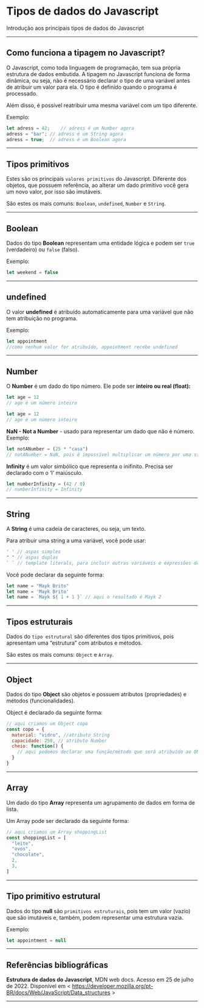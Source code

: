# Tipos de dados do Javascript

Introdução aos principais tipos de dados do Javascript

---

## Como funciona a tipagem no Javascript?

O Javascript, como toda linguagem de programação, tem sua própria estrutura de dados embutida. A tipagem no Javascript funciona de forma dinâmica, ou seja, não é necessário declarar o tipo de uma variável antes de atribuir um valor para ela. O tipo é definido quando o programa é processado. 

Além disso, é possível reatribuir uma mesma variável com um tipo diferente. 

Exemplo:

```Javascript
let adress = 42;    // adress é um Number agora
adress = "bar"; // adress é um String agora
adress = true;  // adress é um Boolean agora
```

---

## Tipos primitivos

Estes são os principais `valores primitivos` do Javascript. Diferente dos objetos, que possuem referência, ao alterar um dado primitivo você gera um novo valor, por isso são imutáveis.

São estes os mais comuns: `Boolean`, `undefined`, `Number` e `String`.


---

## Boolean

Dados do tipo **Boolean** representam uma entidade lógica e podem ser `true` (verdadeiro) ou `false` (falso). 

Exemplo:

```javascript
let weekend = false
```

---

## undefined

O valor **undefined** é atribuído automaticamente para uma variável que não tem atribuição no programa. 

Exemplo:

```javascript
let appointment
//como nenhum valor for atribuído, appointment recebe undefined
```

---

## Number

O **Number** é um dado do tipo número.  Ele pode ser **inteiro ou real (float):**

```javascript
let age = 12
// age é um número inteiro

let age = 12
// age é um número inteiro
```

**NaN - Not a Number** - usado para representar um dado que não é número. Exemplo:

```javascript
let notANumber = (25 * "casa")
// notANumber = NaN, pois é impossível multiplicar um número por uma string alfanumérica
```

**Infinity** é um valor simbólico que representa o inifinito. Precisa ser declarado com o ‘I’ maiúsculo.

```javascript
let numberInfinity = (42 / 0)
// numberInfinity = Infinity
```

---

## String

A **String** é uma cadeia de caracteres, ou seja, um texto. 

Para atribuir uma string a uma variável, você pode usar:

```javascript
' ' // aspas simples
" " // aspas duplas
` ` // template literals, para incluir outras variáveis e expressões dentro da própria string
```

Você pode declarar da seguinte forma:

```javascript
let name = "Mayk Brito"
let name = 'Mayk Brito'
let name = `Mayk ${ 1 + 1 }` // aqui o resultado é Mayk 2
```

---

## Tipos estruturais

Dados do `tipo estrutural` são diferentes dos tipos primitivos, pois apresentam uma “estrutura” com atributos e métodos.

São estes os mais comuns: `Object` e `Array`.

---

## Object

Dados do tipo **Object** são objetos e possuem atributos (propriedades) e métodos (funcionalidades).

Object é declarado da seguinte forma:

```javascript
// aqui criamos um Object copo
const copo = {
  material: "vidro", //atributo String
  capacidade: 250, // atributo Number
  cheio: function() {
    // aqui podemos declarar uma função/método que será atribuído ao Object
  }
}
```

---

## Array

Um dado do tipo **Array** representa um agrupamento de dados em forma de lista.

Um Array pode ser declarado da seguinte forma:

```javascript
// aqui criamos um Array shoppingList
const shoppingList = [
  "leite",
  "ovos",
  "chocolate",
  2,
  3,
]
```

---

## Tipo primitivo estrutural

Dados do tipo **null** são `primitivos estruturais`, pois tem um valor (vazio) que são imutáveis e, também, podem representar uma estrutura vazia.

Exemplo:

```javascript
let appointment = null
```

---

## Referências bibliográficas

**Estrutura de dados do Javascript**, MDN web docs. Acesso em 25 de julho de 2022. Disponível em < https://developer.mozilla.org/pt-BR/docs/Web/JavaScript/Data_structures >

---